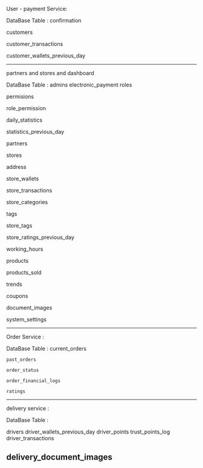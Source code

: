 User - payment Service: 



DataBase Table :
confirmation



customers

customer_transactions

customer_wallets_previous_day


-----------------------------------------
partners and stores and dashboard 




DataBase Table :
admins
electronic_payment
roles

permisions

role_permission


daily_statistics

statistics_previous_day


partners

stores

address

store_wallets

store_transactions

store_categories

tags

store_tags

store_ratings_previous_day

working_hours

products

products_sold

trends

coupons

document_images

system_settings

-------------------------------------------------
Order Service : 



DataBase Table :
    current_orders

    past_orders

    order_status

    order_financial_logs

    ratings
    
----------------------------------------------------
delivery service : 



DataBase Table :

drivers
driver_wallets_previous_day
driver_points
trust_points_log
driver_transactions

delivery_document_images
----------------------------------------------------------


